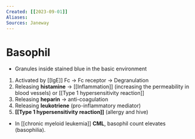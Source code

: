 ```yaml
---
Created: [[2023-09-01]]
Aliases: 
Sources: Janeway
---
```

# Basophil
- Granules inside stained blue in the basic environment

1. Activated by [[IgE]] Fc → Fc receptor → Degranulation
2. Releasing **histamine** → [[Inflammation]] (increasing the permeability in blood vessels) or [[Type 1 hypersensitivity reaction]]
3. Releasing **heparin** → anti-coagulation
4. Releasing **leukotriene** (pro-inflammatory mediator)
5. **[[Type 1 hypersensitivity reaction]]** (allergy and hive)

- In [[chronic myeloid leukemia]] **CML**, basophil count elevates (basophilia). 
